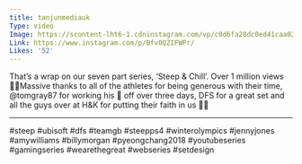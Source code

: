 ```yaml
---
title: tanjunmediauk
Type: video
Image: https://scontent-lht6-1.cdninstagram.com/vp/c0d6fa28dc0ed41caa020c6dcc0ead9e/5C0C6E29/t51.2885-15/sh0.08/e35/s640x640/28152479_336071146905711_6105207629426982912_n.jpg
Link: https://www.instagram.com/p/Bfv0QZIFWPr/
Likes: '52'
---
```


That’s a wrap on our seven part series, ‘Steep & Chill’. Over 1 million views 👏🏽Massive thanks to all of the athletes for being generous with their time, @tomgray87 for working his 🥜 off over three days, DFS for a great set and all the guys over at H&K for putting their faith in us 👍🏾
_________________
#steep #ubisoft #dfs #teamgb #steepps4 #winterolympics #jennyjones #amywilliams #billymorgan #pyeongchang2018 #youtubeseries #gamingseries #wearethegreat #webseries #setdesign